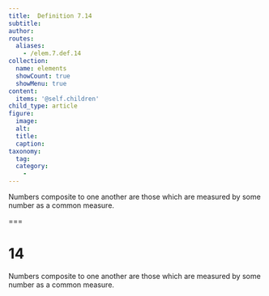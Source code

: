 ```yaml
---
title:  Definition 7.14
subtitle: 
author:
routes:
  aliases:
    - /elem.7.def.14
collection:
  name: elements
  showCount: true
  showMenu: true
content:
  items: '@self.children'
child_type: article
figure:
  image:
  alt:
  title:
  caption:
taxonomy:
  tag:
  category:
    - 
---
```


<p> Numbers <hi rend="bold">composite to one another</hi> are those which are measured by some number as a common measure.</p>

===

<h1>14</h1>
<p> Numbers <span class="bold">composite to one another</span> are those which are measured by some number as a common measure.</p>
